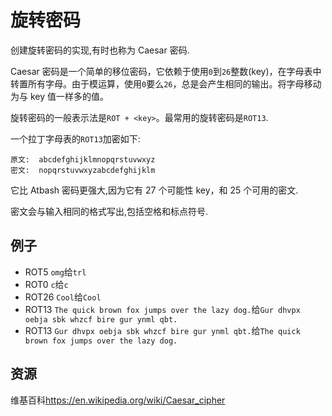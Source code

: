 # 旋转密码

创建旋转密码的实现,有时也称为 Caesar 密码.

Caesar 密码是一个简单的移位密码，它依赖于使用`0`到`26`整数(key)，在字母表中转置所有字母。由于模运算，使用`0`要么`26`，总是会产生相同的输出。将字母移动为与 key 值一样多的值。

旋转密码的一般表示法是`ROT + <key>`。最常用的旋转密码是`ROT13`.

一个拉丁字母表的`ROT13`加密如下:

```text
原文:  abcdefghijklmnopqrstuvwxyz
密文:  nopqrstuvwxyzabcdefghijklm
```

它比 Atbash 密码更强大,因为它有 27 个可能性 key，和 25 个可用的密文.

密文会与输入相同的格式写出,包括空格和标点符号.

## 例子

- ROT5 `omg`给`trl`
- ROT0 `c`给`c`
- ROT26 `Cool`给`Cool`
- ROT13 `The quick brown fox jumps over the lazy dog.`给`Gur dhvpx oebja sbk whzcf bire gur ynml qbt.`
- ROT13 `Gur dhvpx oebja sbk whzcf bire gur ynml qbt.`给`The quick brown fox jumps over the lazy dog.`

[help-page]: https://exercism.io/tracks/rust/learning
[modules]: https://doc.rust-lang.org/book/ch07-00-modules.html
[cargo]: https://doc.rust-lang.org/book/ch14-00-more-about-cargo.html
[rust-tests]: https://doc.rust-lang.org/book/ch11-02-running-tests.html

## 资源

维基百科<https://en.wikipedia.org/wiki/Caesar_cipher>
